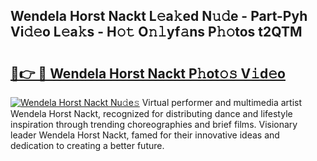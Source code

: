 ## Wendela Horst Nackt L𝚎a𝚔ed N𝚞𝚍e - Part-Pyh Vi𝚍𝚎o L𝚎a𝚔s - H𝚘𝚝 O𝚗𝚕yf𝚊ns P𝚑𝚘tos t2QTM

# <h2><a href="http://kf1kx3.oniu.top/?m=Wendela+Horst+Nackt">🔗👉 🔴 Wendela Horst Nackt P𝚑ot𝚘𝚜 V𝚒d𝚎o</a></h2>

[![Wendela Horst Nackt Nu𝚍e𝚜](https://i.imgur.com/0qMVB7G.gif)](http://kf1kx3.oniu.top/?m=Wendela+Horst+Nackt)
Virtual performer and multimedia artist Wendela Horst Nackt, recognized for distributing dance and lifestyle inspiration through trending choreographies and brief films. Visionary leader Wendela Horst Nackt, famed for their innovative ideas and dedication to creating a better future.  

